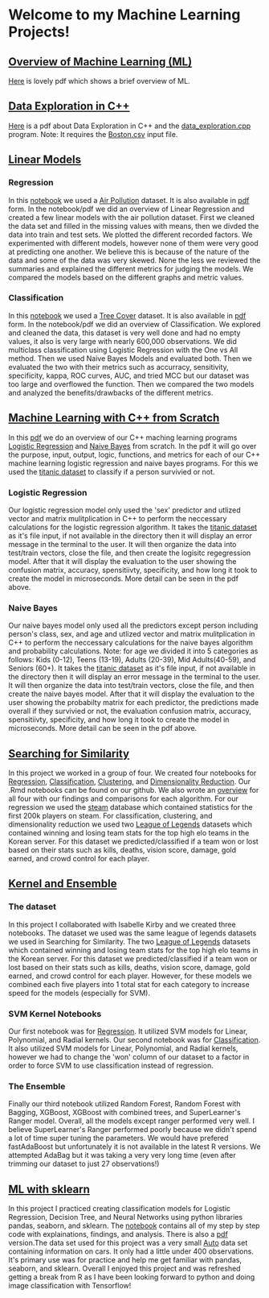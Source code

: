 # Welcome to my Machine Learning Projects!
## [Overview of Machine Learning (ML)](https://github.com/BridgetteBXP13/CS-4375.003---Intoduction-to-Machine-Learning)
[Here](Overview%20of%20ML.pdf) is lovely pdf which shows a brief overview of ML.

## [Data Exploration in C++](https://github.com/BridgetteBXP13/CS-4375.003---Intoduction-to-Machine-Learning/tree/main/Data%20Exploration)
[Here](Data%20Exploration/Data%20Exploration%20in%20C%2B%2B.pdf) is a pdf about Data Exploration in C++ and the [data_exploration.cpp](Data%20Exploration/data_exploration.cpp) program. Note: It requires the [Boston.csv](Data%20Exploration/Boston.csv) input file.

## [Linear Models](https://github.com/BridgetteBXP13/CS-4375.003---Intoduction-to-Machine-Learning/tree/main/Linear%20Models)

### Regression
In this [notebook](Linear%20Models/Regression/Regression.Rmd) we used a [Air Pollution](Linear%20Models/Regression/Air_Pollution.csv) dataset. It is also available in [pdf](Linear%20Models/Regression/Regression.pdf) form. In the notebook/pdf we did an overview of Linear Regression and created a few linear models with the air pollution dataset. First we cleaned the data set and filled in the missing values with means, then we divded the data into train and test sets. We plotted the different recorded factors. We experimented with different models, however none of them were very good at predicting one another. We believe this is because of the nature of the data and some of the data was very skewed. None the less we reviewed the summaries and explained the different metrics for judging the models. We compared the models based on the different graphs and metric values. 

### Classification
In this [notebook](Linear%20Models/Classification/Classification.Rmd) we used a [Tree Cover](Linear%20Models/Classification/covtype.csv) dataset. It is also available in [pdf](Linear%20Models/Classification/Classification.pdf) form. In the notebook/pdf we did an overview of Classification. We explored and cleaned the data, this dataset is very well done and had no empty values, it also is very large with nearly 600,000 observations. We did multiclass classification using Logistic Regression with the One vs All method. Then we used Naive Bayes Models and evaluated both. Then we evaluated the two with their metrics such as accurracy, sensitivity, specificity, kappa, ROC curves, AUC, and tried MCC but our dataset was too large and overflowed the function. Then we compared the two models and analyzed the benefits/drawbacks of the different metrics.

## [Machine Learning with C++ from Scratch](https://github.com/BridgetteBXP13/CS-4375.003---Intoduction-to-Machine-Learning/tree/main/ML%20Algorithms%20from%20Scratch)
In this [pdf](ML%20Algorithms%20from%20Scratch/Machine%20Learning%20with%20C%2B%2B.pdf) we do an overview of our C++ maching learning programs [Logistic Regression](ML%20Algorithms%20from%20Scratch/LogisticRegression.cpp) and [Naive Bayes](ML%20Algorithms%20from%20Scratch/NaiveBayes.cpp) from scratch. In the pdf it will go over the purpose, input, output, logic, functions, and metrics for each of our C++ machine learning logistic regression and naive bayes programs. For this we used the [titanic dataset](ML%20Algorithms%20from%20Scratch/titanic_project.csv) to classify if a person survivied or not.

### Logistic Regression

Our logistic regression model only used the 'sex' predictor and utlized vector and matrix mulitplication in C++ to perform the neccessary calculations for the logistic regression algorithm. It takes the [titanic dataset](ML%20Algorithms%20from%20Scratch/titanic_project.csv) as it's file input, if not available in the directory then it will display an error message in the terminal to the user. It will then organize the data into test/train vectors, close the file, and then create the logisitc regegression model. After that it will display the evaluation to the user showing the confusion matrix, accuracy, spensitiivty, specificity, and how long it took to create the model in microseconds. More detail can be seen in the pdf above.

### Naive Bayes

Our naive bayes model only used all the predictors except person including person's class, sex, and age and utlized vector and matrix mulitplication in C++ to perform the neccessary calculations for the naive bayes algorithm and probability calculations. Note: for age we divided it into 5 categories as follows: Kids (0-12), Teens (13-19), Adults (20-39), Mid Adults(40-59), and Seniors (60+). It takes the [titanic dataset](ML%20Algorithms%20from%20Scratch/titanic_project.csv) as it's file input, if not available in the directory then it will display an error message in the terminal to the user. It will then organize the data into test/train vectors, close the file, and then create the naive bayes model. After that it will display the evaluation to the user showing the probabilty matrix for each predictor, the predictions made overall if they survivied or not, the evaluation confusion matrix, accuracy, spensitiivty, specificity, and how long it took to create the model in microseconds. More detail can be seen in the pdf above.

## [Searching for Similarity](https://github.com/BridgetteBXP13/CS-4375.003---Intoduction-to-Machine-Learning/tree/main/Searching%20for%20Similarity)
In this project we worked in a group of four. We created four notebooks for [Regression](Searching%20for%20Similarity/Regression.pdf), [Classification](Searching%20for%20Similarity/Classification.pdf), [Clustering](Searching%20for%20Similarity/Clustering.pdf), and [Dimensionality Reduction](Searching%20for%20Similarity/Dimensionality_Reduction.pdf). Our .Rmd notebooks can be found on our github. We also wrote an [overview](Searching%20for%20Similarity/Searching%20for%20Similarity_NarrativeDoc.pdf) for all four with our findings and comparisons for each algorithm. For our regression we used the [steam](Searching%20for%20Similarity/Steam_Data/steam_amended_first_200k_players.csv.zip) database which contained statistics for the first 200k players on steam. For classification, clustering, and dimensionality reduction we used two [League of Legends](Searching%20for%20Similarity/League_Data/league_korea_high_elo_team_stats.zip) datasets which contained winning and losing team stats for the top high elo teams in the Korean server. For this dataset we predicted/classified if a team won or lost based on their stats such as kills, deaths, vision score, damage, gold earned, and crowd control for each player.


## [Kernel and Ensemble](https://github.com/BridgetteBXP13/CS-4375.003---Intoduction-to-Machine-Learning/tree/main/Kernel%20and%20Ensemble%20Methods)
### The dataset
In this project I collaborated with Isabelle Kirby and we created three notebooks. The dataset we used was the same league of legends datasets we used in Searching for Similarity. The two [League of Legends](Kernel%20and%20Ensemble/League_Data/league_korea_high_elo_team_stats.zip) datasets which contained winning and losing team stats for the top high elo teams in the Korean server. For this dataset we predicted/classified if a team won or lost based on their stats such as kills, deaths, vision score, damage, gold earned, and crowd control for each player. However, for these models we combined each five players into 1 total stat for each category to increase speed for the models (especially for SVM). 
### SVM Kernel Notebooks
Our first notebook was for [Regression](Kernel%20and%20Ensemble%20Methods/Regression.pdf). It utilized SVM models for Linear, Polynomial, and Radial kernels. Our second notebook was for [Classification](Kernel%20and%20Ensemble%20Methods/Classification.pdf). It also utilized SVM models for Linear, Polynomial, and Radial kernels, however we had to change the 'won' column of our dataset to a factor in order to force SVM to use classification instead of regression. 
### The Ensemble
Finally our third notebook utilized Random Forest, Random Forest with Bagging, XGBoost, XGBoost with combined trees, and SuperLearner's Ranger model. Overall, all the models except ranger performed very well. I believe SuperLearner's Ranger performed poorly because we didn't spend a lot of time super tuning the parameters. We would have prefered fastAdaBoost but unfortunately it is not available in the latest R versions. We attempted AdaBag but it was taking a very very long time (even after trimming our dataset to just 27 observations!)

## [ML with sklearn](https://github.com/BridgetteBXP13/CS-4375.003---Intoduction-to-Machine-Learning/tree/main/ML%20with%20sklearn)
In this project I practiced creating classification models for Logistic Regression, Decision Tree, and Neural Networks using python libraries pandas, seaborn, and sklearn. The [notebook](ML%20with%20skLearn/ML_with_skLearn.ipynb) contains all of my step by step code with explainations, findings, and analysis. There is also a [pdf](ML%20with%20skLearn/ML_with_skLearn.pdf) version.The data set used for this project was a very small [Auto](ML%20with%20skLearn/Auto.csv) data set containing information on cars. It only had a little under 400 observations. It's primary use was for practice and help me get familiar with pandas, seaborn, and sklearn. Overall I enjoyed this project and was refreshed getting a break from R as I have been looking forward to python and doing image classification with Tensorflow!
